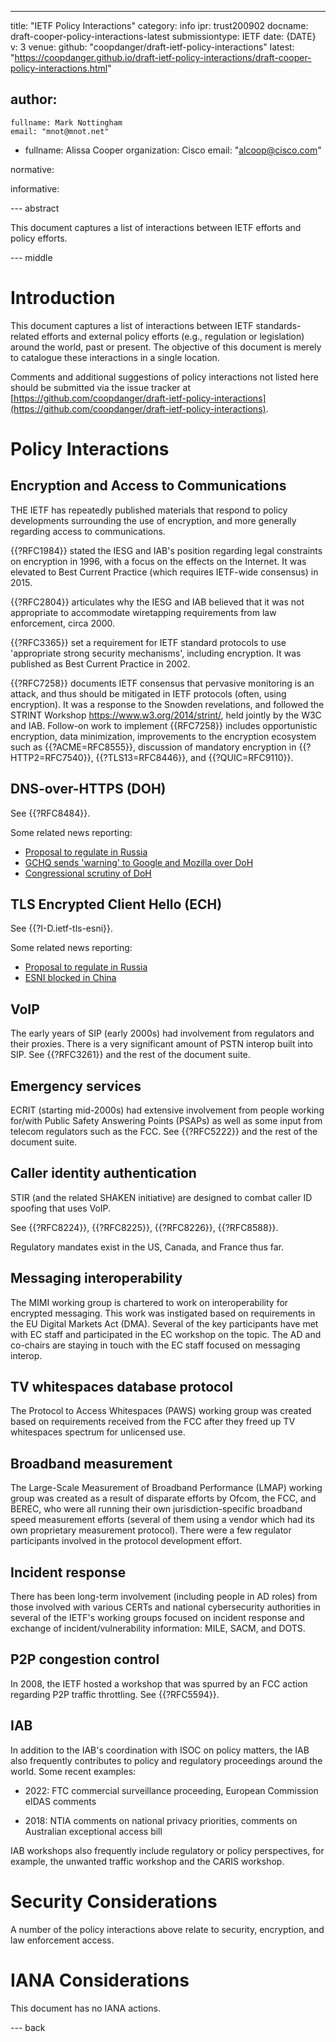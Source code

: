 ---
title: "IETF Policy Interactions"
category: info
ipr: trust200902
docname: draft-cooper-policy-interactions-latest
submissiontype: IETF
date: {DATE}
v: 3
venue:
  github: "coopdanger/draft-ietf-policy-interactions"
  latest: "https://coopdanger.github.io/draft-ietf-policy-interactions/draft-cooper-policy-interactions.html"

author:
 -
    fullname: Mark Nottingham
    email: "mnot@mnot.net"
 -
    fullname: Alissa Cooper
    organization: Cisco
    email: "alcoop@cisco.com"

normative:

informative:

--- abstract

This document captures a list of interactions between IETF efforts and policy efforts.


--- middle

# Introduction

This document captures a list of interactions between IETF standards-related efforts and external policy efforts (e.g., regulation or legislation) around the world, past or present. The objective of this document is merely to catalogue these interactions in a single location.

Comments and additional suggestions of policy interactions not listed here should be submitted via the issue tracker at [https://github.com/coopdanger/draft-ietf-policy-interactions](https://github.com/coopdanger/draft-ietf-policy-interactions).

# Policy Interactions

## Encryption and Access to Communications

THE IETF has repeatedly published materials that respond to policy developments surrounding the use of encryption, and more generally regarding access to communications.

{{?RFC1984}} stated the IESG and IAB's position regarding legal constraints on encryption in 1996, with a focus on the effects on the Internet. It was elevated to Best Current Practice (which requires IETF-wide consensus) in 2015.

{{?RFC2804}} articulates why the IESG and IAB believed that it was not appropriate to accommodate wiretapping requirements from law enforcement, circa 2000.

{{?RFC3365}} set a requirement for IETF standard protocols to use 'appropriate strong security mechanisms', including encryption. It was published as Best Current Practice in 2002.

{{?RFC7258}} documents IETF consensus that pervasive monitoring is an attack, and thus should be mitigated in IETF protocols (often, using encryption). It was a response to the Snowden revelations, and followed the STRINT Workshop <https://www.w3.org/2014/strint/>, held jointly by the W3C and IAB. Follow-on work to implement {{RFC7258}} includes opportunistic encryption, data minimization, improvements to the encryption ecosystem such as {{?ACME=RFC8555}}, discussion of mandatory encryption in {{?HTTP2=RFC7540}}, {{?TLS13=RFC8446}}, and {{?QUIC=RFC9110}}.

## DNS-over-HTTPS (DOH)

See {{?RFC8484}}.

Some related news reporting:
* [Proposal to regulate in Russia](https://www.zdnet.com/article/russia-wants-to-ban-the-use-of-secure-protocols-such-as-tls-1-3-doh-dot-esni/)
* [GCHQ sends 'warning' to Google and Mozilla over DoH](https://www.telegraph.co.uk/news/2019/05/31/gchq-warns-google-mozilla-plans-encrypted-browsers/)
* [Congressional scrutiny of DoH](https://hub.packtpub.com/googles-dns-over-https-encryption-plan-faces-scrutiny-from-isps-and-the-congress/)

## TLS Encrypted Client Hello (ECH)

See {{?I-D.ietf-tls-esni}}.

Some related news reporting:
* [Proposal to regulate in Russia](https://www.zdnet.com/article/russia-wants-to-ban-the-use-of-secure-protocols-such-as-tls-1-3-doh-dot-esni/)
* [ESNI blocked in China](https://www.zdnet.com/article/china-is-now-blocking-all-encrypted-https-traffic-using-tls-1-3-and-esni/)

## VoIP

The early years of SIP (early 2000s) had involvement from regulators and their proxies. There is a very significant amount of PSTN interop built into SIP. See {{?RFC3261}} and the rest of the document suite.

## Emergency services

ECRIT (starting mid-2000s) had extensive involvement from people working for/with Public Safety Answering Points (PSAPs) as well as some input from telecom regulators such as the FCC. See {{?RFC5222}} and the rest of the document suite.

## Caller identity authentication

STIR (and the related SHAKEN initiative) are designed to combat caller ID spoofing that uses VoIP.

See {{?RFC8224}}, {{?RFC8225}}, {{?RFC8226}}, {{?RFC8588}}.

Regulatory mandates exist in the US, Canada, and France thus far.

## Messaging interoperability

The MIMI working group is chartered to work on interoperability for encrypted messaging. This work was instigated based on requirements in the EU Digital Markets Act (DMA). Several of the key participants have met with EC staff and participated in the EC workshop on the topic. The AD and co-chairs are staying in touch with the EC staff focused on messaging interop.

## TV whitespaces database protocol

The Protocol to Access Whitespaces (PAWS) working group was created based on requirements received from the FCC after they freed up TV whitespaces spectrum for unlicensed use.

## Broadband measurement

The Large-Scale Measurement of Broadband Performance (LMAP) working group was created as a result of disparate efforts by Ofcom, the FCC, and BEREC, who were all running their own jurisdiction-specific broadband speed measurement efforts (several of them using a vendor which had its own proprietary measurement protocol). There were a few regulator participants involved in the protocol development effort.

## Incident response

There has been long-term involvement (including people in AD roles) from those involved with various CERTs and national cybersecurity authorities in several of the IETF's working groups focused on incident response and exchange of incident/vulnerability information: MILE, SACM, and DOTS.

## P2P congestion control

In 2008, the IETF hosted a workshop that was spurred by an FCC action regarding P2P traffic throttling. See {{?RFC5594}}.

## IAB

In addition to the IAB's coordination with ISOC on policy matters, the IAB also frequently contributes to policy and regulatory proceedings around the world. Some recent examples:

- 2022: FTC commercial surveillance proceeding, European Commission eIDAS comments

- 2018: NTIA comments on national privacy priorities, comments on Australian exceptional access bill

IAB workshops also frequently include regulatory or policy perspectives, for example, the unwanted traffic workshop and the CARIS workshop.

# Security Considerations

A number of the policy interactions above relate to security, encryption, and law enforcement access.


# IANA Considerations

This document has no IANA actions.


--- back

